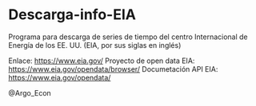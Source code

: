 # Descarga-info-EIA
Programa para descarga de series de tiempo del centro Internacional de Energía de los EE. UU. (EIA, por sus siglas en inglés)

Enlace: https://www.eia.gov/
Proyecto de open data EIA: https://www.eia.gov/opendata/browser/
Documetación API EIA: https://www.eia.gov/opendata/

@Argo_Econ
